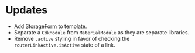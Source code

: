 # Updates

* Add [StorageForm](https://github.com/JaimeStill/ng-playground/blob/main/src/app/models/storage/storage-form.ts) to template.
* Separate a `CdkModule` from `MaterialModule` as they are separate libraries.
* Remove `.active` styling in favor of checking the `routerLinkActive.isActive` state of a link.
